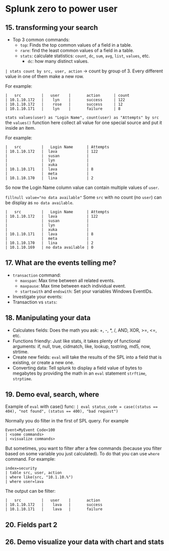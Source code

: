 # Splunk zero to power user

## 15. transforming your search

- Top 3 common commands:
  - `top`: Finds the top common values of a field in a table.
  - `rare`: find the least common values of a field in a table.
  - `stats`: calculate statistics: `count`, `dc`, `sum`, `avg`, `list`, `values`, etc.
    - `dc`: how many distinct values.


`| stats count by src, user, action` -> count by group of 3. Every different value in one of them make a new row.

For example:

```text
|   src         |   user    |       action      | count
| 10.1.10.172   |    lyn    |       success     | 122
| 10.1.10.172   |    rose   |       success     | 12
| 10.1.10.171   |    lyn    |       failure     | 8
```


`stats values(user) as "Login Name", count(user) as "Attempts" by src` the `values()` function here collect all value for one special source and put it inside an item.

For example:

```text
|   src         |   Login Name      | Attempts
| 10.1.10.172   |  lava             | 122
|               |  susan            |
|               |  lyn              |
|               |  xuka             |
| 10.1.10.171   |  lava             | 8
|               |  meta             |
| 10.1.10.170   |  lina             | 2
```

So now the Login Name column value can contain multiple values of `user`.

`fillnull value="no data available"` Some `src` with no count (no `user`) can be display as `no data available`.

```text
|   src         |   Login Name      | Attempts
| 10.1.10.172   |  lava             | 122
|               |  susan            |
|               |  lyn              |
|               |  xuka             |
| 10.1.10.171   |  lava             | 8
|               |  meta             |
| 10.1.10.170   |  lina             | 2
| 10.1.10.169   | no data available | 0
```

## 17. What are the events telling me?

- `transaction` command:
  - `maxspan`: Max time between all related events.
  - `maxpause`: Max time between each individual event.
  - `startswith` and `endswith`: Set your variables Windows EventIDs.
- Investigate your events:
- Transaction vs `stats`:

## 18. Manipulating your data

- Calculates fields: Does the math you ask: +, -, *, /, AND, XOR, >=, <=, etc.
- Functions friendly: Just like stats, it takes plenty of functional arguments: if, null, true, cidmatch, like, lookup, tostring, md5, now, strtime.
- Create new fields: `eval` will take the results of the SPL into a field that is existing, or create a new one.
- Converting data: Tell splunk to display a field value of bytes to megabytes by providing the math in an `eval` statement `strftime`, `strptime`.

## 19. Demo eval, search, where



Example of `eval` with case() func: `| eval status_code = case((status == 404), "not found", (status == 400), "bad request")`

Normally you do filter in the first of SPL query. For example

```text
Event=MyEvent Code<100
| <some commands>
| <visualize commands>
```

But sometimes, you want to filter after a few commands (because you filter based on some variable you just calculated). To do that you can use `where` command. For example:

```text
index=security
| table src, user, action
| where like(src, "10.1.10.%")
| where user=lava
```

The output can be filter:

```text
|   src         |   user    |       action
| 10.1.10.172   |    lava   |       success
| 10.1.10.171   |    lava   |       failure
```

## 20. Fields part 2

## 26. Demo visualize your data with chart and stats

